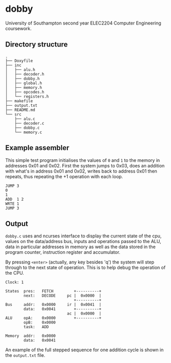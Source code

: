 # dobby

University of Southampton second year ELEC2204 Computer Engineering coursework.

## Directory structure

```
.
├── Doxyfile
├── inc
│   ├── alu.h
│   ├── decoder.h
│   ├── dobby.h
│   ├── global.h
│   ├── memory.h
│   ├── opcodes.h
│   └── registers.h
├── makefile
├── output.txt
├── README.md
└── src
    ├── alu.c
	├── decoder.c
	├── dobby.c
	└── memory.c
```

## Example assembler

This simple test program initialises the values of `0` and `1` to the memory in
addresses 0x01 and 0x02. First the system jumps to 0x03, does an addition with
what's in address 0x01 and 0x02, writes back to address 0x01 then repeats, thus
repeating the +1 operation with each loop.

```
JUMP 3
0
1
ADD  1 2
WRTE 1
JUMP 3
```

## Output

`dobby.c` uses and ncurses interface to display the current state of the cpu,
values on the data/address bus, inputs and operations passed to the ALU, data
in particular addresses in memory as well as the data stored in the program
counter, instruction register and accumulator.

By pressing `<enter>` (actually, any key besides 'q') the system will step
through to the next state of operation. This is to help debug the operation of
the CPU.

```
Clock: 1

States  pres:   FETCH         +----------+
        next:   DECODE     pc |  0x0000  |
                              +----------+
Bus     addr:   0x0000     ir |  0x0041  |
        data:   0x0041        +----------+
                           ac |  0x0000  |
ALU     opA:    0x0000        +----------+
        opB:    0x0000
        task:   ADD

Memory  addr:   0x0000
        data:   0x0041
```

An example of the full stepped sequence for one addition cycle is shown in the
`output.txt` file.
